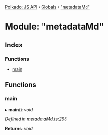 [Polkadot JS API](../README.md) › [Globals](../globals.md) › ["metadataMd"](_metadatamd_.md)

# Module: "metadataMd"

## Index

### Functions

* [main](_metadatamd_.md#main)

## Functions

###  main

▸ **main**(): *void*

*Defined in [metadataMd.ts:298](https://github.com/polkadot-js/api/blob/f8f7e92da4/packages/typegen/src/metadataMd.ts#L298)*

**Returns:** *void*

